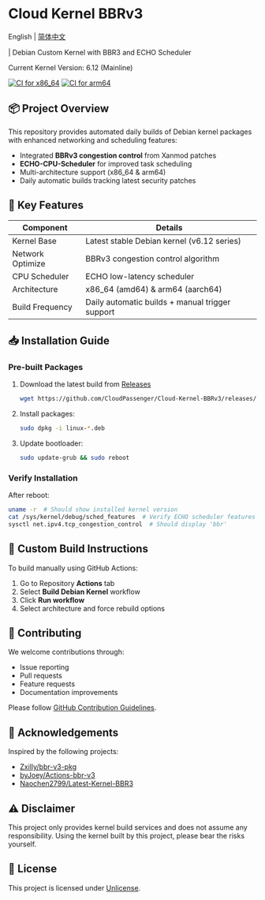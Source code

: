 # Cloud Kernel BBRv3

English | [简体中文](README_zh.md)

| Debian Custom Kernel with BBR3 and ECHO Scheduler

Current Kernel Version: 6.12 (Mainline)

[![CI for x86_64](https://github.com/CloudPassenger/Cloud-Kernel-BBRv3/actions/workflows/build.yml/badge.svg)](https://github.com/CloudPassenger/Cloud-Kernel-BBRv3/actions)
[![CI for arm64](https://github.com/CloudPassenger/Cloud-Kernel-BBRv3/actions/workflows/build-arm64.yml/badge.svg)](https://github.com/CloudPassenger/Cloud-Kernel-BBRv3/actions)

## 📦 Project Overview

This repository provides automated daily builds of Debian kernel packages with enhanced networking and scheduling features:
- Integrated **BBRv3 congestion control** from Xanmod patches
- **ECHO-CPU-Scheduler** for improved task scheduling
- Multi-architecture support (x86_64 & arm64)
- Daily automatic builds tracking latest security patches

## 🚀 Key Features

| Component          | Details                                                                 |
|--------------------|-------------------------------------------------------------------------|
| Kernel Base        | Latest stable Debian kernel (v6.12 series)                             |
| Network Optimize   | BBRv3 congestion control algorithm                                    |
| CPU Scheduler      | ECHO low-latency scheduler                                             |
| Architecture       | x86_64 (amd64) & arm64 (aarch64)                                      |
| Build Frequency    | Daily automatic builds + manual trigger support                        |

## 📥 Installation Guide

### Pre-built Packages

1. Download the latest build from [Releases](https://github.com/CloudPassenger/Cloud-Kernel-BBRv3/releases)
   ```bash
   wget https://github.com/CloudPassenger/Cloud-Kernel-BBRv3/releases/download/<version>/linux-{image,headers}-<version>_<arch>.deb
   ```

2. Install packages:
   ```bash
   sudo dpkg -i linux-*.deb
   ```

3. Update bootloader:
   ```bash
   sudo update-grub && sudo reboot
   ```

### Verify Installation
After reboot:
```bash
uname -r  # Should show installed kernel version
cat /sys/kernel/debug/sched_features  # Verify ECHO scheduler features
sysctl net.ipv4.tcp_congestion_control  # Should display 'bbr'
```

## 🔧 Custom Build Instructions

To build manually using GitHub Actions:
1. Go to Repository **Actions** tab
2. Select **Build Debian Kernel** workflow
3. Click **Run workflow**
4. Select architecture and force rebuild options

## 🤝 Contributing

We welcome contributions through:
- Issue reporting
- Pull requests
- Feature requests
- Documentation improvements

Please follow [GitHub Contribution Guidelines](https://github.com/github/docs/blob/main/CONTRIBUTING.md).

## 💖 Acknowledgements

Inspired by the following projects:
- [Zxilly/bbr-v3-pkg](https://github.com/Zxilly/bbr-v3-pkg)
- [byJoey/Actions-bbr-v3](https://github.com/byJoey/Actions-bbr-v3)
- [Naochen2799/Latest-Kernel-BBR3](https://github.com/Naochen2799/Latest-Kernel-BBR3)

## ⚠️ Disclaimer

This project only provides kernel build services and does not assume any responsibility. Using the kernel built by this project, please bear the risks yourself.

## 📜 License

This project is licensed under [Unlicense](https://unlicense.org/).